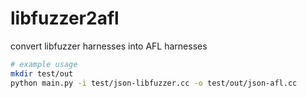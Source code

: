 # libfuzzer2afl

convert libfuzzer harnesses into AFL harnesses

```bash
# example usage
mkdir test/out
python main.py -i test/json-libfuzzer.cc -o test/out/json-afl.cc
```
